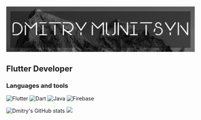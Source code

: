 ![Header](https://github.com/shlembo598/shlembo598/blob/main/assets/header.jpg)

## Flutter Developer

### Languages and tools
![Flutter](https://img.shields.io/badge/-Flutter-5F5E5A?style=for-the-badge&logo=flutter&logoColor=29B6F6)
![Dart](https://img.shields.io/badge/-Dart-5F5E5A?style=for-the-badge&logo=dart&logoColor=29B6F6)
![Java](https://img.shields.io/badge/-Java-5F5E5A?style=for-the-badge&logo=java&logoColor=D10101)
![Firebase](https://img.shields.io/badge/-Firebase-5F5E5A?style=for-the-badge&logo=firebase&logoColor=FEC727)

![Dmitry's GitHub stats](https://github-readme-stats.vercel.app/api?username=shlembo598&hide=stars&count_private=true&show_icons=true&theme=nord) 
<img
  src="https://cr-ss-service.azurewebsites.net/api/ScreenShot?widget=summary&username=shlembo598&badges=1&show-avatar=false&style=--header-bg-color:%23000;--border-radius:10px"
/>
